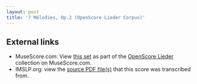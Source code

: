 ```yaml
---
layout: post
title: '7 Mélodies, Op.2 (OpenScore Lieder Corpus)'
---
```


## External links

- MuseScore.com: View [this set] as part of the [OpenScore Lieder] collection on MuseScore.com.
- IMSLP.org: view the [source PDF file(s)][IMSLP] that this score was transcribed from.

[IMSLP]: https://imslp.org/wiki/Special:ReverseLookup/16897
[this set]: https://musescore.com/openscore-lieder-corpus/sets/5077648
[OpenScore Lieder]: https://musescore.com/openscore-lieder-corpus
